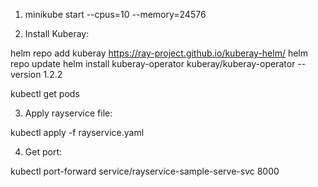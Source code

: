 1. minikube start --cpus=10 --memory=24576


2. Install Kuberay:

helm repo add kuberay https://ray-project.github.io/kuberay-helm/
helm repo update
helm install kuberay-operator kuberay/kuberay-operator --version 1.2.2

kubectl get pods


3. Apply rayservice file:

kubectl apply -f rayservice.yaml

4. Get port:

kubectl port-forward service/rayservice-sample-serve-svc 8000

